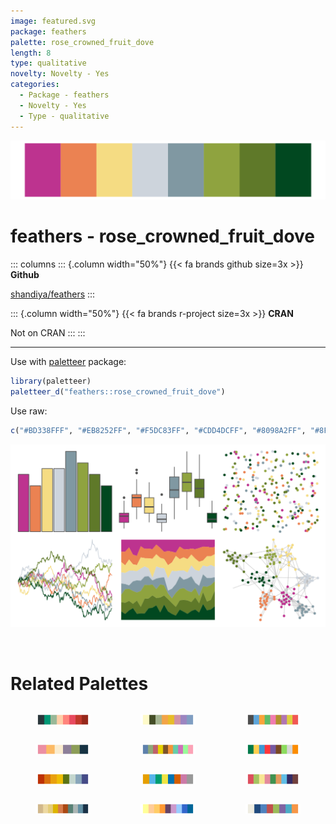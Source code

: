 ```yaml
---
image: featured.svg
package: feathers
palette: rose_crowned_fruit_dove
length: 8
type: qualitative
novelty: Novelty - Yes
categories:
  - Package - feathers
  - Novelty - Yes
  - Type - qualitative
---
```


![](featured.svg)

# feathers - rose_crowned_fruit_dove 

::: columns
::: {.column width="50%"}
{{< fa brands github size=3x >}}
**Github**

[shandiya/feathers](https://github.com/shandiya/feathers)
:::

::: {.column width="50%"}
{{< fa brands r-project size=3x >}}
**CRAN**

Not on CRAN
:::
:::

<hr> 

Use with [paletteer](https://emilhvitfeldt.github.io/paletteer/) package:

```r
library(paletteer)
paletteer_d("feathers::rose_crowned_fruit_dove")
```

Use raw:

```r
c("#BD338FFF", "#EB8252FF", "#F5DC83FF", "#CDD4DCFF", "#8098A2FF", "#8FA33FFF", "#5F7929FF", "#014820FF")
``` 

![](examples.png) 

<br>

# Related Palettes

<div class="list" style="display: grid; grid-template-columns: auto auto auto;"> <figure class="figure">
<a href="../../awtools/a_palette/"> <img src="../../awtools/a_palette/featured.svg" style="width: 100%;" class="figure-img"></a>
</figure> <figure class="figure">
<a href="../../Redmonder/qMSOPap/"> <img src="../../Redmonder/qMSOPap/featured.svg" style="width: 100%;" class="figure-img"></a>
</figure> <figure class="figure">
<a href="../../ggthemes/few_Medium/"> <img src="../../ggthemes/few_Medium/featured.svg" style="width: 100%;" class="figure-img"></a>
</figure> <figure class="figure">
<a href="../../nationalparkcolors/BlueRidgePkwy/"> <img src="../../nationalparkcolors/BlueRidgePkwy/featured.svg" style="width: 100%;" class="figure-img"></a>
</figure> <figure class="figure">
<a href="../../basetheme/brutal/"> <img src="../../basetheme/brutal/featured.svg" style="width: 100%;" class="figure-img"></a>
</figure> <figure class="figure">
<a href="../../awtools/mpalette/"> <img src="../../awtools/mpalette/featured.svg" style="width: 100%;" class="figure-img"></a>
</figure> <figure class="figure">
<a href="../../MetBrewer/VanGogh2/"> <img src="../../MetBrewer/VanGogh2/featured.svg" style="width: 100%;" class="figure-img"></a>
</figure> <figure class="figure">
<a href="../../colorblindr/OkabeIto/"> <img src="../../colorblindr/OkabeIto/featured.svg" style="width: 100%;" class="figure-img"></a>
</figure> <figure class="figure">
<a href="../../peRReo/calle13/"> <img src="../../peRReo/calle13/featured.svg" style="width: 100%;" class="figure-img"></a>
</figure> <figure class="figure">
<a href="../../werpals/jozi/"> <img src="../../werpals/jozi/featured.svg" style="width: 100%;" class="figure-img"></a>
</figure> <figure class="figure">
<a href="../../trekcolors/lcars_2357/"> <img src="../../trekcolors/lcars_2357/featured.svg" style="width: 100%;" class="figure-img"></a>
</figure> <figure class="figure">
<a href="../../Redmonder/qMSO12/"> <img src="../../Redmonder/qMSO12/featured.svg" style="width: 100%;" class="figure-img"></a>
</figure> 
</div>
